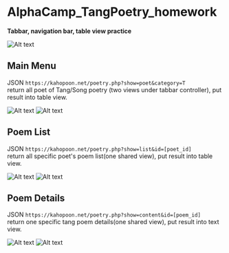 # AlphaCamp_TangPoetry_homework

**Tabbar, navigation bar, table view practice**

![Alt text](/screenshot/storyboard.png?raw=true "storyboard")

## Main Menu
JSON `https://kahopoon.net/poetry.php?show=poet&category=T`   
return all poet of Tang/Song poetry (two views under tabbar controller), put result into table view.  

![Alt text](/screenshot/Tang_main.png?raw=true "Tang_main")
![Alt text](/screenshot/Song_main.png?raw=true "Song_main")  

## Poem List
JSON `https://kahopoon.net/poetry.php?show=list&id=[poet_id]`   
return all specific poet's poem list(one shared view), put result into table view.  

![Alt text](/screenshot/Tang_list.png?raw=true "Tang_list")
![Alt text](/screenshot/Song_list.png?raw=true "Song_list")  

## Poem Details
JSON `https://kahopoon.net/poetry.php?show=content&id=[poem_id]`   
return one specific tang poem details(one shared view), put result into text view.  

![Alt text](/screenshot/Tang_details.png?raw=true "Tang_details")
![Alt text](/screenshot/Song_details.png?raw=true "Song_details")  
